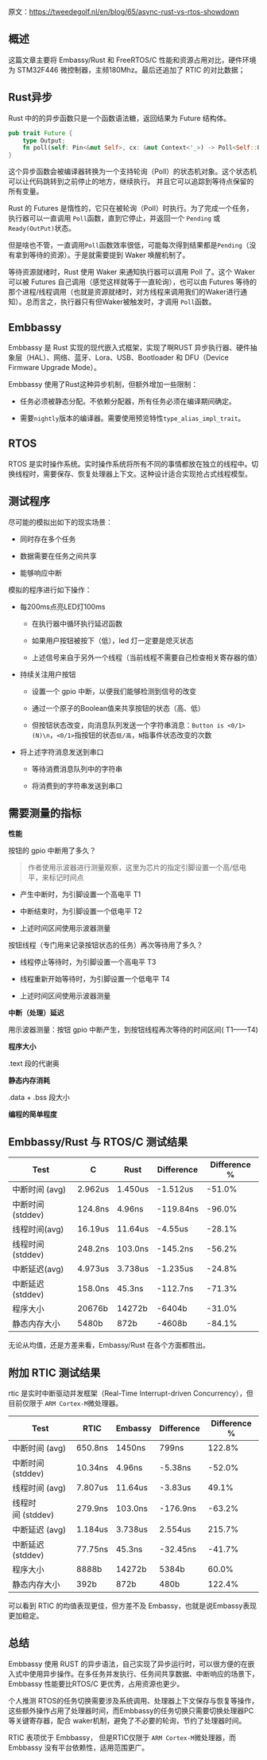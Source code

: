 原文：https://tweedegolf.nl/en/blog/65/async-rust-vs-rtos-showdown

## 概述
这篇文章主要将 Embassy/Rust 和 FreeRTOS/C 性能和资源占用对比，硬件环境为 STM32F446 微控制器，主频180Mhz。最后还追加了 RTIC 的对比数据；

## Rust异步

Rust 中的的异步函数只是一个函数语法糖，返回结果为 Future 结构体。

```rust
pub trait Future {
    type Output;
    fn poll(self: Pin<&mut Self>, cx: &mut Context<'_>) -> Poll<Self::Output>;
}
```

这个异步函数会被编译器转换为一个支持轮询（Poll）的状态机对象。这个状态机可以让代码跳转到之前停止的地方，继续执行。 并且它可以追踪到等待点保留的所有变量。

Rust 的 Futures 是惰性的，它只在被轮询（Poll）时执行。为了完成一个任务，执行器可以一直调用 `Poll`函数，直到它停止，并返回一个 `Pending` 或`Ready(OutPut)`状态。

但是啥也不管，一直调用`Poll`函数效率很低，可能每次得到结果都是`Pending`（没有拿到等待的资源）。于是就需要提到 Waker 唤醒机制了。

等待资源就绪时，Rust 使用 Waker 来通知执行器可以调用 Poll 了。这个 Waker 可以被 Futures 自己调用（感觉这样就等于一直轮询），也可以由 Futures 等待的那个进程/线程调用（也就是资源就绪时，对方线程来调用我们的Waker进行通知）。总而言之，执行器只有但Waker被触发时，才调用 `Poll`函数。

## Embbassy

Embbassy 是 Rust 实现的现代嵌入式框架，实现了啊RUST 异步执行器、硬件抽象层（HAL）、网络、蓝牙、Lora、USB、Bootloader 和 DFU（Device Firmware Upgrade Mode）。

Embbassy 使用了Rust这种异步机制，但额外增加一些限制：

- 任务必须被静态分配。不依赖分配器，所有任务必须在编译期间确定。
  
- 需要`nightly`版本的编译器。需要使用预览特性`type_alias_impl_trait`。
  

## RTOS

RTOS 是实时操作系统。实时操作系统将所有不同的事情都放在独立的线程中。切换线程时，需要保存、恢复处理器上下文。这种设计适合实现抢占式线程模型。

## 测试程序

尽可能的模拟出如下的现实场景：

- 同时存在多个任务
  
- 数据需要在任务之间共享
  
- 能够响应中断
  

模拟的程序进行如下操作：

- 每200ms点亮LED灯100ms
  
  - 在执行器中循环执行延迟函数
    
  - 如果用户按钮被按下（低），led 灯一定要是熄灭状态
    
  - 上述信号来自于另外一个线程（当前线程不需要自己检查相关寄存器的值）
    
- 持续关注用户按钮
  
  - 设置一个 gpio 中断，以便我们能够检测到信号的改变
    
  - 通过一个原子的Boolean值来共享按钮的状态（高、低）
    
  - 但按钮状态改变，向消息队列发送一个字符串消息：`Button is <0/1> (N)\n`，`<0/1>`指按钮的状态`低/高`，`N`指事件状态改变的次数
    
- 将上述字符消息发送到串口
  
  - 等待消费消息队列中的字符串
    
  - 将消费到的字符串发送到串口
    

## 需要测量的指标

**性能**

按钮的 gpio 中断用了多久？

> 作者使用示波器进行测量观察，这里为芯片的指定引脚设置一个高/低电平，来标记时间点

- 产生中断时，为引脚设置一个高电平 T1
  
- 中断结束时，为引脚设置一个低电平 T2
  
- 上述时间区间使用示波器测量
  

按钮线程（专门用来记录按钮状态的任务）再次等待用了多久？

- 线程停止等待时，为引脚设置一个高电平 T3
  
- 线程重新开始等待时，为引脚设置一个低电平 T4
  
- 上述时间区间使用示波器测量
  

**中断（处理）延迟**

用示波器测量：按钮 gpio 中断产生，到按钮线程再次等待的时间区间( T1——T4)

**程序大小**

.text 段的代谢奥

**静态内存消耗**

.data + .bss 段大小

**编程的简单程度**
  

## Embbassy/Rust 与 RTOS/C 测试结果

| Test | C   | Rust | Difference | Difference % |
| --- | --- | --- | --- | --- |
| 中断时间 (avg) | 2.962us | 1.450us | -1.512us | -51.0% |
| 中断时间 (stddev) | 124.8ns | 4.96ns | -119.84ns | -96.0% |
| 线程时间(avg) | 16.19us | 11.64us | -4.55us | -28.1% |
| 线程时间 (stddev) | 248.2ns | 103.0ns | -145.2ns | -56.2% |
| 中断延迟(avg) | 4.973us | 3.738us | -1.235us | -24.8% |
| 中断延迟(stddev) | 158.0ns | 45.3ns | -112.7ns | -71.3% |
| 程序大小 | 20676b | 14272b | -6404b | -31.0% |
| 静态内存大小 | 5480b | 872b | -4608b | -84.1% |

无论从均值，还是方差来看，Embassy/Rust 在各个方面都胜出。

## 附加 RTIC 测试结果

rtic 是实时中断驱动并发框架（Real-Time Interrupt-driven Concurrency），但目前仅限于 `ARM Cortex-M`微处理器。

| Test | RTIC | Embassy | Difference | Difference % |
| --- | --- | --- | --- | --- |
| 中断时间 (avg) | 650.8ns | 1450ns | 799ns | 122.8% |
| 中断时间 (stddev) | 10.34ns | 4.96ns | -5.38ns | -52.0% |
| 线程时间 (avg) | 7.807us | 11.64us | -3.83us | 49.1% |
| 线程时间 (stddev) | 279.9ns | 103.0ns | -176.9ns | -63.2% |
| 中断延迟 (avg) | 1.184us | 3.738us | 2.554us | 215.7% |
| 中断延迟 (stddev) | 77.75ns | 45.3ns | -32.45ns | -41.7% |
| 程序大小 | 8888b | 14272b | 5384b | 60.0% |
| 静态内存大小 | 392b | 872b | 480b | 122.4% |

可以看到 RTIC 的均值表现更佳，但方差不及 Embassy，也就是说Embassy表现更加稳定。

## 总结

Embbassy 使用 RUST 的异步语法，自己实现了异步运行时，可以很方便的在嵌入式中使用异步操作。在多任务并发执行、任务间共享数据、中断响应的场景下，Embbassy 性能要比RTOS/C 更优秀，占用资源也更少。

个人推测 RTOS的任务切换需要涉及系统调用、处理器上下文保存与恢复等操作，这些额外操作占用了处理器时间，而Embbassy的任务切换只需要切换处理器PC等关键寄存器，配合 waker机制，避免了不必要的轮询，节约了处理器时间。

RTIC 表项优于 Embbassy， 但是RTIC仅限于 `ARM Cortex-M`微处理器，而 Embbassy 没有平台依赖性，适用范围更广。
